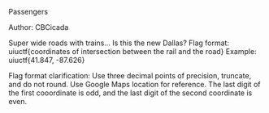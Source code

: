Passengers

Author: CBCicada

Super wide roads with trains... Is this the new Dallas? Flag format: uiuctf{coordinates of intersection between the rail and the road} Example: uiuctf{41.847, -87.626}

Flag format clarification: Use three decimal points of precision, truncate, and do not round. Use Google Maps location for reference. The last digit of the first cooordinate is odd, and the last digit of the second coordinate is even.
